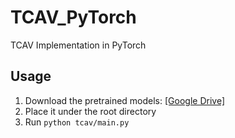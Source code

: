 # TCAV_PyTorch
TCAV Implementation in PyTorch



## Usage 

1. Download the pretrained models: [[Google Drive]](https://drive.google.com/file/d/1wZjynRzBNtgZEedd8-wSmq04LNtkIDoq/view?usp=sharing)
2. Place it under the root directory
3. Run `python tcav/main.py`

